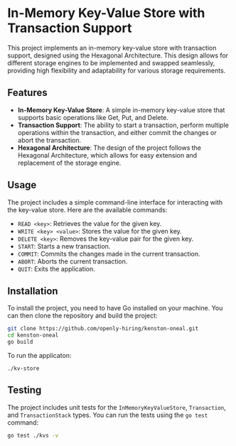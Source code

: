 # In-Memory Key-Value Store with Transaction Support

This project implements an in-memory key-value store with transaction support, designed using the Hexagonal Architecture. This design allows for different storage engines to be implemented and swapped seamlessly, providing high flexibility and adaptability for various storage requirements.

## Features

- **In-Memory Key-Value Store**: A simple in-memory key-value store that supports basic operations like Get, Put, and Delete.
- **Transaction Support**: The ability to start a transaction, perform multiple operations within the transaction, and either commit the changes or abort the transaction.
- **Hexagonal Architecture**: The design of the project follows the Hexagonal Architecture, which allows for easy extension and replacement of the storage engine.

## Usage

The project includes a simple command-line interface for interacting with the key-value store. Here are the available commands:

- `READ <key>`: Retrieves the value for the given key.
- `WRITE <key> <value>`: Stores the value for the given key.
- `DELETE <key>`: Removes the key-value pair for the given key.
- `START`: Starts a new transaction.
- `COMMIT`: Commits the changes made in the current transaction.
- `ABORT`: Aborts the current transaction.
- `QUIT`: Exits the application.

## Installation

To install the project, you need to have Go installed on your machine. You can then clone the repository and build the project:

```bash
git clone https://github.com/openly-hiring/kenston-oneal.git
cd kenston-oneal
go build
```

To run the applicaton:

```base
./kv-store
```

## Testing

The project includes unit tests for the `InMemoryKeyValueStore`, `Transaction`, and `TransactionStack` types. You can run the tests using the `go test` command:

```bash
go test ./kvs -v
```

